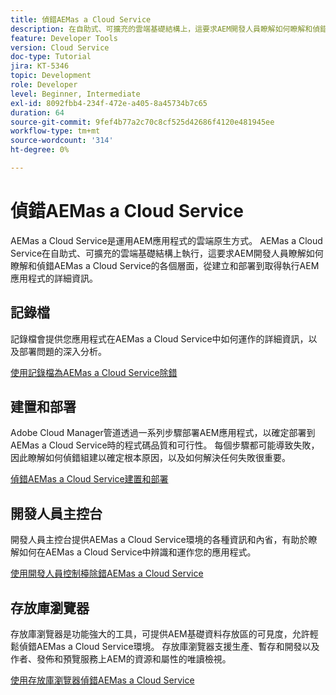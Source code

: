 ```yaml
---
title: 偵錯AEMas a Cloud Service
description: 在自助式、可擴充的雲端基礎結構上，這要求AEM開發人員瞭解如何瞭解和偵錯AEMas a Cloud Service的各個層面，從建立和部署到取得執行AEM應用程式的詳細資訊。
feature: Developer Tools
version: Cloud Service
doc-type: Tutorial
jira: KT-5346
topic: Development
role: Developer
level: Beginner, Intermediate
exl-id: 8092fbb4-234f-472e-a405-8a45734b7c65
duration: 64
source-git-commit: 9fef4b77a2c70c8cf525d42686f4120e481945ee
workflow-type: tm+mt
source-wordcount: '314'
ht-degree: 0%

---
```


# 偵錯AEMas a Cloud Service

AEMas a Cloud Service是運用AEM應用程式的雲端原生方式。 AEMas a Cloud Service在自助式、可擴充的雲端基礎結構上執行，這要求AEM開發人員瞭解如何瞭解和偵錯AEMas a Cloud Service的各個層面，從建立和部署到取得執行AEM應用程式的詳細資訊。

## 記錄檔

記錄檔會提供您應用程式在AEMas a Cloud Service中如何運作的詳細資訊，以及部署問題的深入分析。

[使用記錄檔為AEMas a Cloud Service除錯](./logs.md)

## 建置和部署

Adobe Cloud Manager管道透過一系列步驟部署AEM應用程式，以確定部署到AEMas a Cloud Service時的程式碼品質和可行性。 每個步驟都可能導致失敗，因此瞭解如何偵錯組建以確定根本原因，以及如何解決任何失敗很重要。

[偵錯AEMas a Cloud Service建置和部署](./build-and-deployment.md)

## 開發人員主控台

開發人員主控台提供AEMas a Cloud Service環境的各種資訊和內省，有助於瞭解如何在AEMas a Cloud Service中辨識和運作您的應用程式。

[使用開發人員控制檯除錯AEMas a Cloud Service](./developer-console.md)

## 存放庫瀏覽器

存放庫瀏覽器是功能強大的工具，可提供AEM基礎資料存放區的可見度，允許輕鬆偵錯AEMas a Cloud Service環境。 存放庫瀏覽器支援生產、暫存和開發以及作者、發佈和預覽服務上AEM的資源和屬性的唯讀檢視。

[使用存放庫瀏覽器偵錯AEMas a Cloud Service](./repository-browser.md)
